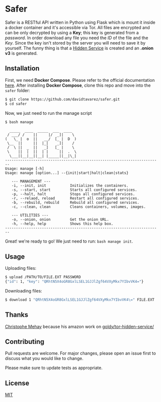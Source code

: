 # Safer

Safer is a RESTful API written in Python using Flask which is mount it inside a docker container and it's accessible via Tor. All files are encrypted and can be only decrypted by using a **Key**; this key is generated from a *password*. In order download any file you need the *ID* of the file and the *Key*. Since the key isn't stored by the server you will need to save it by yourself. The funny thing is that a [Hidden Service](https://2019.www.torproject.org/docs/onion-services) is created and an **.onion v3** is generated.

## Installation

First, we need **Docker Compose**. Please refer to the official documentation [here](https://docs.docker.com/compose/install/). After installing **Docker Compose**, clone this repo and move into the `safer` folder:

```bash
$ git clone https://github.com/davidtavarez/safer.git
$ cd safer
```

Now, we just need to run the manage script

```bash
$ bash manage
```
```
  _____  ____  _____  ___  ____
 / ___/ /    ||     |/  _]|    \
(   \_ |  o  ||   __/  [_ |  D  )
 \__  ||     ||  |_|    _]|    /
 /  \ ||  _  ||   _]   [_ |    \
 \    ||  |  ||  | |     ||  .  \
  \___||__|__||__| |_____||__|\_|
------------------------------------------------------------------------
Usage: manage [-h]
Usage: manage [option...] --{init|start|halt|clean|stats}

   --- MANAGEMENT ---
   -i, --init, init           Initializes the containers.
   -s, --start, start         Starts all configured services.
   -p, --halt, halt           Stops all configured services.
   -r, --relaod, reload       Restart all configured services.
   -b, --rebuild, rebuild     Rebuild all configured services.
   -c, --clean, clean         Cleans containers, volumes, images.

   --- UTILITIES ---
   -o, --onion, onion         Get the onion URL.
   -h, --help, help           Shows this help box.
------------------------------------------------------------------------

```

Great! we're ready to go! We just need to run: `bash manage init`.


## Usage

Uploading files:

```bash
$ upload /PATH/TO/FILE.EXT PASSWORD
{"id": 1, "key": "QRhtN5X4oGR8GxlLSEL1GJJlZgf64VXyMkx7YIbvVK4="}
```

Downloading files:

```bash
$ download 1 "QRhtN5X4oGR8GxlLSEL1GJJlZgf64VXyMkx7YIbvVK4\=" FILE.EXT
```

## Thanks

[Christophe Mehay](https://github.com/cmehay) because his amazon work on [goldy/tor-hidden-service/](https://hub.docker.com/r/goldy/tor-hidden-service/)

## Contributing
Pull requests are welcome. For major changes, please open an issue first to discuss what you would like to change.

Please make sure to update tests as appropriate.

## License
[MIT](https://choosealicense.com/licenses/mit/)
